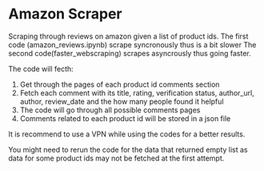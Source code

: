 # Amazon Scraper
Scraping through reviews on amazon given a list of product ids.
The first code (amazon_reviews.ipynb) scrape syncronously thus is a bit slower
The second code(faster_webscraping) scrapes asyncrously thus going faster.

The code will fecth:
<ol>
  <li>Get through the pages of each product id comments section</li>
<li>Fetch each comment with its title, rating, verification status, author_url, author, review_date and the how many people found it helpful </li>
  <li>The code will go through all possible comments pages</li>
  <li>Comments related to each product id will be stored in a json file</li>
</ol>

It is recommend to use a VPN while using the codes for a better results.

You might need to rerun the code for the data that returned empty list as data for some product ids may not be fetched at the first attempt.
